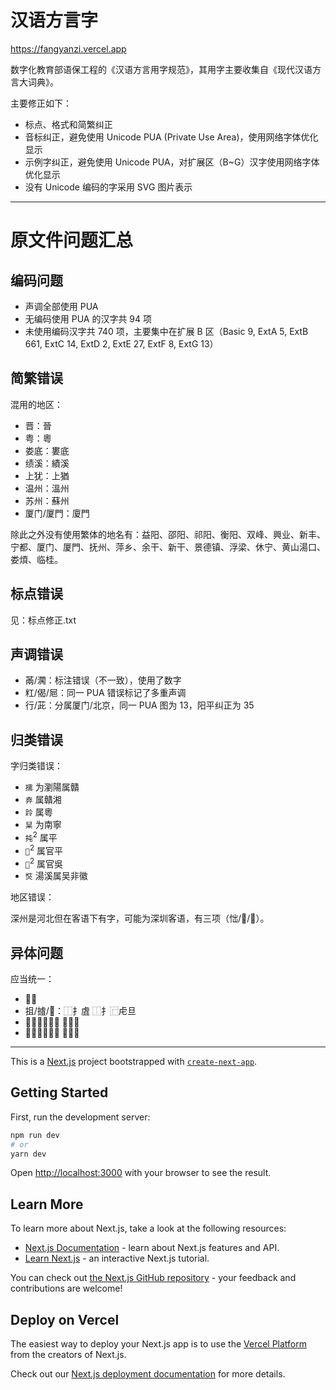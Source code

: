 # 汉语方言字

<https://fangyanzi.vercel.app>

数字化教育部语保工程的《汉语方言用字规范》，其用字主要收集自《现代汉语方言大词典》。

主要修正如下：

- 标点、格式和简繁纠正
- 音标纠正，避免使用 Unicode PUA (Private Use Area)，使用网络字体优化显示
- 示例字纠正，避免使用 Unicode PUA，对扩展区（B~G）汉字使用网络字体优化显示
- 没有 Unicode 编码的字采用 SVG 图片表示

---

# 原文件问题汇总

## 编码问题

- 声调全部使用 PUA
- 无编码使用 PUA 的汉字共 94 项
- 未使用编码汉字共 740 项，主要集中在扩展 B 区（Basic 9, ExtA 5, ExtB 661, ExtC 14, ExtD 2, ExtE 27, ExtF 8, ExtG 13）

## 简繁错误

混用的地区：

- 晋：晉
- 粤：粵
- 娄底：婁底
- 绩溪：績溪
- 上犹：上猶
- 温州：溫州
- 苏州：蘇州
- 厦门/厦門：廈門

除此之外没有使用繁体的地名有：益阳、邵阳、祁阳、衡阳、双峰、興业、新丰、宁都、厦门、厦門、抚州、萍乡、余干、新干、景德镇、浮梁、休宁、黄山湯口、娄煩、临桂。

## 标点错误

见：标点修正.txt

## 声调错误

- 㒼/㶒：标注错误（不一致），使用了数字
- 䉺/偈/㞎：同一 PUA 错误标记了多重声调
- 行/茈：分属厦门/北京，同一 PUA 图为 13，阳平纠正为 35

## 归类错误

字归类错误：

- `擩` 为瀏陽属贛
- `弆` 属贛湘
- `跉` 属粵
- `䊆` 为南寧
- `扽`<sup>2</sup> 属平
- `𠛪`<sup>2</sup> 属官平
- `𠻴`<sup>2</sup> 属官吳
- `焋` 湯溪属吴非徽

地区错误：

深州是河北但在客语下有字，可能为深圳客语，有三项（㤕/𥝦/𢫧）。

## 异体问题

应当统一：

- 𥮾篸
- 抯/摣/𢳛：⿰扌虘 ⿰扌⿸虍旦
- 𨵎𨵤：⿵門竒 ⿵門奇
- 𧾓𧾁：⿺走䪞 ⿺走䨿

---

This is a [Next.js](https://nextjs.org/) project bootstrapped with [`create-next-app`](https://github.com/vercel/next.js/tree/canary/packages/create-next-app).

## Getting Started

First, run the development server:

```bash
npm run dev
# or
yarn dev
```

Open [http://localhost:3000](http://localhost:3000) with your browser to see the result.

## Learn More

To learn more about Next.js, take a look at the following resources:

- [Next.js Documentation](https://nextjs.org/docs) - learn about Next.js features and API.
- [Learn Next.js](https://nextjs.org/learn) - an interactive Next.js tutorial.

You can check out [the Next.js GitHub repository](https://github.com/vercel/next.js/) - your feedback and contributions are welcome!

## Deploy on Vercel

The easiest way to deploy your Next.js app is to use the [Vercel Platform](https://vercel.com/new?utm_medium=default-template&filter=next.js&utm_source=create-next-app&utm_campaign=create-next-app-readme) from the creators of Next.js.

Check out our [Next.js deployment documentation](https://nextjs.org/docs/deployment) for more details.
